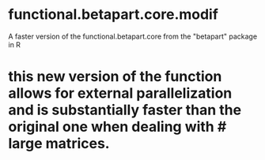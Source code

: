# functional.betapart.core.modif
A faster version of the functional.betapart.core from the "betapart" package in R

# this new version of the function allows for external parallelization and is substantially faster than the original one when dealing with # large matrices.
